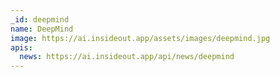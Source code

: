 ```yaml
---
_id: deepmind
name: DeepMind
image: https://ai.insideout.app/assets/images/deepmind.jpg
apis:
  news: https://ai.insideout.app/api/news/deepmind
---
```

